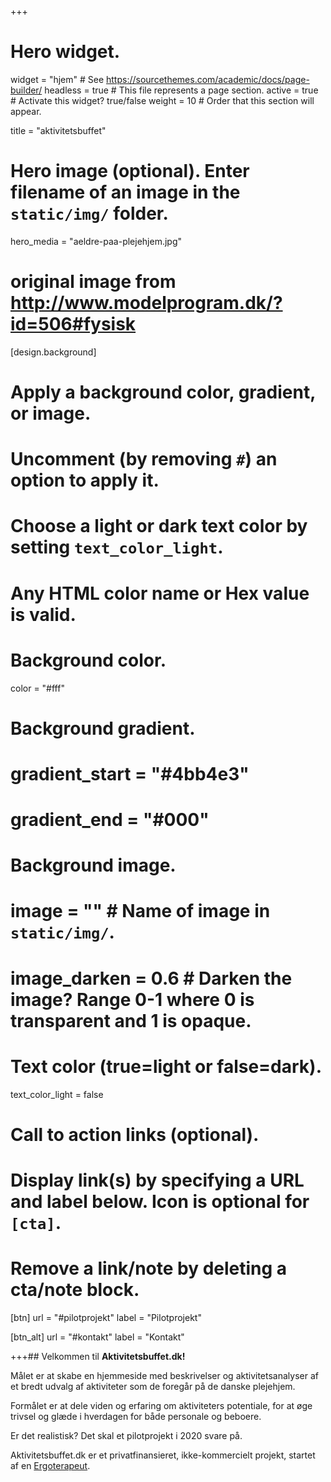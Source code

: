+++

# Hero widget.

widget = "hjem" # See https://sourcethemes.com/academic/docs/page-builder/
headless = true # This file represents a page section.
active = true # Activate this widget? true/false
weight = 10 # Order that this section will appear.

title = "aktivitetsbuffet"

# Hero image (optional). Enter filename of an image in the `static/img/` folder.

hero_media = "aeldre-paa-plejehjem.jpg"

# original image from http://www.modelprogram.dk/?id=506#fysisk

[design.background]

# Apply a background color, gradient, or image.

# Uncomment (by removing `#`) an option to apply it.

# Choose a light or dark text color by setting `text_color_light`.

# Any HTML color name or Hex value is valid.

# Background color.

color = "#fff"

# Background gradient.

# gradient_start = "#4bb4e3"

# gradient_end = "#000"

# Background image.

# image = "" # Name of image in `static/img/`.

# image_darken = 0.6 # Darken the image? Range 0-1 where 0 is transparent and 1 is opaque.

# Text color (true=light or false=dark).

text_color_light = false

# Call to action links (optional).

# Display link(s) by specifying a URL and label below. Icon is optional for `[cta]`.

# Remove a link/note by deleting a cta/note block.

[btn]
url = "#pilotprojekt"
label = "Pilotprojekt"

[btn_alt]
url = "#kontakt"
label = "Kontakt"

+++## Velkommen til **Aktivitetsbuffet.dk!**

Målet er at skabe en hjemmeside med beskrivelser og aktivitetsanalyser af et bredt udvalg af aktiviteter som de foregår på de danske plejehjem.

Formålet er at dele viden og erfaring om aktiviteters potentiale, for at øge trivsel og glæde i hverdagen for både personale og beboere.

Er det realistisk? Det skal et pilotprojekt i 2020 svare på.

Aktivitetsbuffet.dk er et privatfinansieret, ikke-kommercielt projekt, startet af en [Ergoterapeut](#hvemstaarbag "Hvem står bag?").
